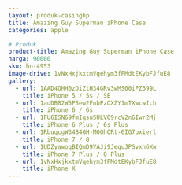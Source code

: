 ```yaml
---
layout: produk-casinghp
title: Amazing Guy Superman iPhone Case
categories: apple

# Produk
product-title: Amazing Guy Superman iPhone Case
harga: 90000
sku: hn-4953
image-drive: 1vNxHxjkxtmVqehym3fFMdtEKybFJfuE8
gallery:
  - url: 1AAD4OHH0zOiZtH34GRv3wMS00iPZ699L
    title: iPhone 5 / 5s / SE
  - url: 1auDB82W5PSew2FnbPzQXZY1mTXwcwIch
    title: iPhone 6 / 6s
  - url: 1FU6ISN69fmIqsuSULV09rcV2n6Iwr2Mj
    title: iPhone 6 Plus / 6s Plus
  - url: 1RbuqcgW34B4GH-MOQhORt-6IG7uxierl
    title: iPhone 7 / 8
  - url: 1UDZyawogBIQmD9YAJi9JequJPSvxh6Xw
    title: iPhone 7 Plus / 8 Plus
  - url: 1vNxHxjkxtmVqehym3fFMdtEKybFJfuE8
    title: iPhone X
---
```

